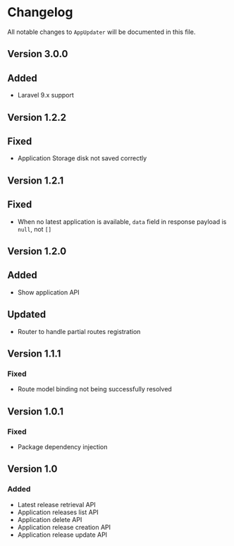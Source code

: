 # Changelog

All notable changes to `AppUpdater` will be documented in this file.

## Version 3.0.0

## Added
- Laravel 9.x support

## Version 1.2.2

## Fixed
- Application Storage disk not saved correctly

## Version 1.2.1

## Fixed
- When no latest application is available, `data` field in response payload is `null`, not `[]`

## Version 1.2.0

## Added
- Show application API

## Updated
- Router to handle partial routes registration

## Version 1.1.1

### Fixed
- Route model binding not being successfully resolved

## Version 1.0.1

### Fixed
- Package dependency injection

## Version 1.0

### Added
- Latest release retrieval API
- Application releases list API
- Application delete API
- Application release creation API
- Application release update API
